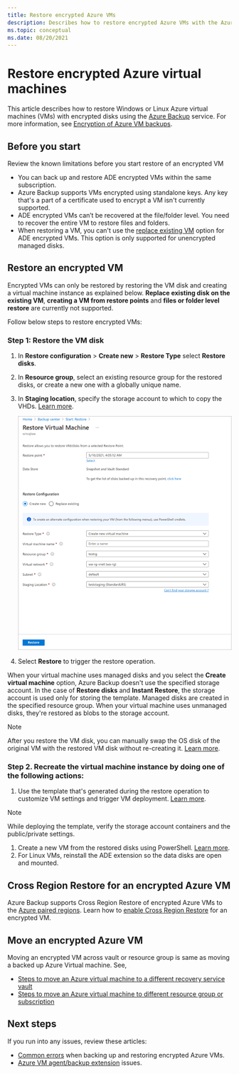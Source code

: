 ```yaml
---
title: Restore encrypted Azure VMs
description: Describes how to restore encrypted Azure VMs with the Azure Backup service.
ms.topic: conceptual
ms.date: 08/20/2021
---
```

# Restore encrypted Azure virtual machines

This article describes how to restore Windows or Linux Azure virtual machines (VMs) with encrypted disks using the [Azure Backup](backup-overview.md) service. For more information, see [Encryption of Azure VM backups](backup-azure-vms-introduction.md#encryption-of-azure-vm-backups).


## Before you start

Review the known limitations before you start restore of an encrypted VM

- You can back up and restore ADE encrypted VMs within the same subscription.
- Azure Backup supports VMs encrypted using standalone keys. Any key that's a part of a certificate used to encrypt a VM isn't currently supported.
- ADE encrypted VMs can’t be recovered at the file/folder level. You need to recover the entire VM to restore files and folders.
- When restoring a VM, you can't use the [replace existing VM](backup-azure-arm-restore-vms.md#restore-options) option for ADE encrypted VMs. This option is only supported for unencrypted managed disks.


## Restore an encrypted VM

Encrypted VMs can only be restored by restoring the VM disk and creating a virtual machine instance as explained below. **Replace existing disk on the existing VM**, **creating a VM from restore points** and **files or folder level restore** are currently not supported.
 
Follow below steps to restore encrypted VMs:

### **Step 1**: Restore the VM disk

1. In **Restore configuration** > **Create new** > **Restore Type** select **Restore disks**.
1. In **Resource group**, select an existing resource group for the restored disks, or create a new one with a globally unique name.
1. In **Staging location**, specify the storage account to which to copy the VHDs. [Learn more](backup-azure-arm-restore-vms.md#storage-accounts).

    ![Select Resource group and Staging location](./media/backup-azure-arm-restore-vms/trigger-restore-operation1.png)

1. Select **Restore** to trigger the restore operation.

When your virtual machine uses managed disks and you select the **Create virtual machine** option, Azure Backup doesn't use the specified storage account. In the case of **Restore disks** and **Instant Restore**, the storage account is used only for storing the template. Managed disks are created in the specified resource group.
When your virtual machine uses unmanaged disks, they're restored as blobs to the storage account.

   > [!NOTE]
   > After you restore the VM disk, you can manually swap the OS disk of the original VM with the restored VM disk without re-creating it. [Learn more](https://azure.microsoft.com/blog/os-disk-swap-managed-disks/).

### **Step 2**. Recreate the virtual machine instance by doing one of the following actions:

1. Use the template that's generated during the restore operation to customize VM settings and trigger VM deployment. [Learn more](backup-azure-arm-restore-vms.md#use-templates-to-customize-a-restored-vm).
>[!NOTE]
>While deploying the template, verify the storage account containers and the public/private settings.
1. Create a new VM from the restored disks using PowerShell. [Learn more](backup-azure-vms-automation.md#create-a-vm-from-restored-disks).
1. For Linux VMs, reinstall the ADE extension so the data disks are open and mounted.


## Cross Region Restore for an encrypted Azure VM

Azure Backup supports Cross Region Restore of encrypted Azure VMs to the [Azure paired regions](../best-practices-availability-paired-regions.md). Learn how to [enable Cross Region Restore](backup-create-rs-vault.md#configure-cross-region-restore) for an encrypted VM.

## Move an encrypted Azure VM

Moving an encrypted VM across vault or resource group is same as moving a backed up Azure Virtual machine. See,

- [Steps to move an Azure virtual machine to a different recovery service vault](backup-azure-move-recovery-services-vault.md#move-an-azure-virtual-machine-to-a-different-recovery-service-vault)
- [Steps to move an Azure virtual machine to different resource group or subscription](../azure-resource-manager/management/move-resource-group-and-subscription.md)


## Next steps

If you run into any issues, review these articles:

- [Common errors](backup-azure-vms-troubleshoot.md) when backing up and restoring encrypted Azure VMs.
- [Azure VM agent/backup extension](backup-azure-troubleshoot-vm-backup-fails-snapshot-timeout.md) issues.



